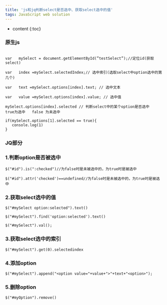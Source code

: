 ```yaml
---
title: 'js和jq判断select是否选中、获取select选中的值'
tags: JavaScript web solution
---
```







* content
{:toc}






### 原生js
```

var   mySelect = document.getElementById(”testSelect”);//定位id(获取select)
    
var   index =mySelect.selectedIndex;// 选中索引(选取select中option选中的第几个)
    
var   text =mySelect.options[index].text; // 选中文本
    
var   value =mySelect.options[index].value; // 选中值
 
mySelect.options[index].selected // 判断select中的某个option是否选中   true为选中   false 为未选中
```

```
if(mySelect.options[1].selected == true){
   console.log(1)
}
```


### JQ部分
### 1.判断option是否被选中
```
$("#id").is(":checked")//为false时是未被选中的，为true时是被选中

$("#id").attr('checked')==undefined//为false时是未被选中的，为true时是被选中
```
### 2.获取select选中的值
```
$("#mySelect option:selected").text()

$("#mySelect").find('option:selected').text()

$("#mySelect").val();
```
### 3.获取select选中的索引
```
$("#mySelect").get(0).selectedindex
```
### 4.添加option
```
$("#mySelect").append("<option value="+value+">"+text+"<option>");
```
### 5.删除option
```
$("#myOption").remove()
```